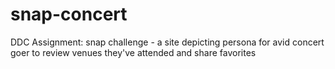 # snap-concert
DDC Assignment: snap challenge - a site depicting persona for avid concert goer to review venues they've attended and share favorites
